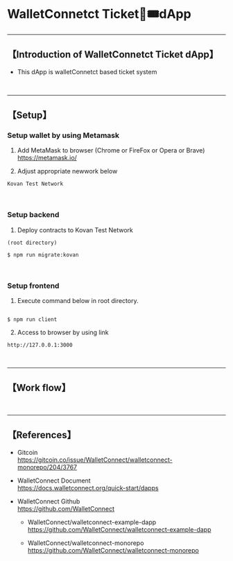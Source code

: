 # WalletConnetct Ticket🎫🎟dApp

***
## 【Introduction of WalletConnetct Ticket dApp】
- This dApp is walletConnetct based ticket system


&nbsp;


***

## 【Setup】
### Setup wallet by using Metamask
1. Add MetaMask to browser (Chrome or FireFox or Opera or Brave)    
https://metamask.io/  


2. Adjust appropriate newwork below 
```
Kovan Test Network

```

&nbsp;


### Setup backend
1. Deploy contracts to Kovan Test Network
```
(root directory)

$ npm run migrate:kovan
```

&nbsp;


### Setup frontend
1. Execute command below in root directory.
```

$ npm run client
```

2. Access to browser by using link 
```
http://127.0.0.1:3000
```

&nbsp;

***


## 【Work flow】

&nbsp;

***

## 【References】
- Gitcoin    
https://gitcoin.co/issue/WalletConnect/walletconnect-monorepo/204/3767

- WalletConnect Document    
https://docs.walletconnect.org/quick-start/dapps

- WalletConnect Github  
https://github.com/WalletConnect
  - WalletConnect/walletconnect-example-dapp  
   https://github.com/WalletConnect/walletconnect-example-dapp

  - WalletConnect/walletconnect-monorepo  
   https://github.com/WalletConnect/walletconnect-monorepo
